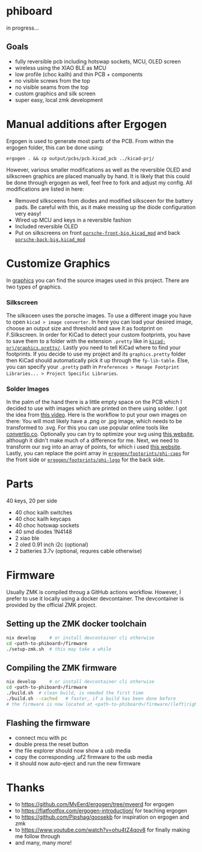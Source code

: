 
# phiboard
in progress...

## Goals
- fully reversible pcb including hotswap sockets, MCU, OLED screen
- wireless using the XIAO BLE as MCU
- low profile (choc kailh) and thin PCB + components
- no visible screws from the top
- no visible seams from the top
- custom graphics and silk screen
- super easy, local zmk development



# Manual additions after Ergogen
Ergogen is used to generate most parts of the PCB. From within the ergogen folder, this can be done using:
```
ergogen . && cp output/pcbs/pcb.kicad_pcb ../kicad-prj/
```
However, various smaller modifications as well as the reversible OLED and silkscreen graphics are placed manually by hand.
It is likely that this could be done through ergogen as well, feel free to fork and adjust my config.
All modifications are listed in here:
- Removed silksceens from diodes and modified silksceen for the battery pads. Be careful with this, as it make messing up the diode configuration very easy!
- Wired up MCU and keys in a reversible fashion
- Included reversible OLED 
- Put on silkscreens on front [`porsche-front-big.kicad_mod`](./kicad-prj/graphics.pretty/porsche-front-big.kicad_mod) and back [`porsche-back-big.kicad_mod`](./kicad-prj/graphics.pretty/porsche-back-big.kicad_mod)



# Customize Graphics
In [graphics](./kicad-prj/graphics/) you can find the source images used in this project.
There are two types of graphics.
### Silkscreen
The silksceen uses the porsche images.
To use a different image you have to open `kicad > image converter`.
In here you can load your desired image, choose an output size and threshold and save it as footprint on F.Silkscreen.
In order for KiCad to detect your custom footprints, you have to save them to a folder with the extension `.pretty` like in [`kicad-prj/graphics.pretty/`](./kicad-prj/graphics.pretty/).
Lastly you need to tell KiCad where to find your footprints.
If you decide to use my project and its `graphics.pretty` folder then KiCad should automatically pick it up through the `fp-lib-table`.
Else, you can specify your `.pretty` path in `Preferences > Manage Footprint Libraries... > Project Specific Libraries`.
### Solder Images
In the palm of the hand there is a little empty space on the PCB which I decided to use with images which are printed on there using solder.
I got the idea from [this video](https://www.youtube.com/watch?v=ohu4tZ4qov8).
Here is the workflow to put your own images on there:
You will most likely have a .png or .jpg image, which needs to be transformed to .svg.
For this you can use popular online tools like [convertio.co](https://convertio.co/).
Optionally you can try to optimize your svg using [this website](https://optimize.svgomg.net/), although it didn't make much of a difference for me.
Next, we need to transform our svg into an array of points, for which i used [this website](https://shinao.github.io/PathToPoints/).
Lastly, you can replace the point array in [`ergogen/footprints/phi-caps`](./ergogen/footprints/phi-caps.js) for the front side or [`ergogen/footprints/phi-logo`](./ergogen/footprints/phi-logo.js) for the back side.



# Parts
40 keys, 20 per side
- 40 choc kailh switches
- 40 choc kailh keycaps
- 40 choc hotswap sockets
- 40 smd diodes 1N4148
- 2 xiao ble
- 2 oled 0.91 inch i2c (optional)
- 2 batteries 3.7v (optional, requres cable otherwise)



# Firmware
Usually ZMK is compiled throug a GitHub actions workflow. However, I prefer to use it locally using a docker devcontainer. The devcontainer is provided by the official ZMK project.

## Setting up the ZMK docker toolchain
```bash
nix develop     # or install devcontainer cli otherwise
cd <path-to-phiboard>/firmware
./setup-zmk.sh  # this may take a while
```

## Compiling the ZMK firmware
```bash
nix develop     # or install devcontainer cli otherwise
cd <path-to-phiboard>/firmware
./build.sh  # clean build, is needed the first time
./build.sh --cached   # faster, if a build has been done before
# the firmware is now located at <path-to-phiboard>/firmware/(left|right).uf2
```

## Flashing the firmware
- connect mcu with pc
- double press the reset button
- the file explorer should now show a usb media
- copy the corresponding .uf2 firmware to the usb media
- it should now auto-eject and run the new firmware



# Thanks
- to https://github.com/MvEerd/ergogen/tree/mveerd for ergogen
- to https://flatfootfox.com/ergogen-introduction/ for teaching ergogen
- to https://github.com/Pipshag/goosekb for inspiration on ergogen and zmk
- to https://www.youtube.com/watch?v=ohu4tZ4qov8 for finally making me follow through
- and many, many more!
